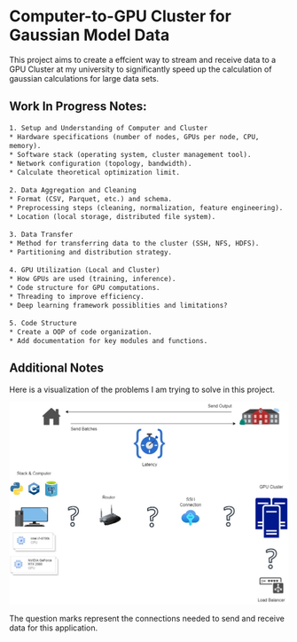 # Computer-to-GPU Cluster for Gaussian Model Data
This project aims to create a effcient way to stream and receive data to a GPU Cluster at my university to significantly speed up the calculation of gaussian calculations for large data sets.

## Work In Progress Notes:
```
1. Setup and Understanding of Computer and Cluster
* Hardware specifications (number of nodes, GPUs per node, CPU, memory).
* Software stack (operating system, cluster management tool).
* Network configuration (topology, bandwidth).
* Calculate theoretical optimization limit.

2. Data Aggregation and Cleaning
* Format (CSV, Parquet, etc.) and schema.
* Preprocessing steps (cleaning, normalization, feature engineering).
* Location (local storage, distributed file system).

3. Data Transfer
* Method for transferring data to the cluster (SSH, NFS, HDFS).
* Partitioning and distribution strategy.

4. GPU Utilization (Local and Cluster)
* How GPUs are used (training, inference).
* Code structure for GPU computations.
* Threading to improve efficiency.
* Deep learning framework possiblities and limitations?

5. Code Structure
* Create a OOP of code organization.
* Add documentation for key modules and functions.
```

## Additional Notes
Here is a visualization of the problems I am trying to solve in this project.

![Flowchart of Project](smaAppFlowchart.jpg)

The question marks represent the connections needed to send and receive data for this application. 
